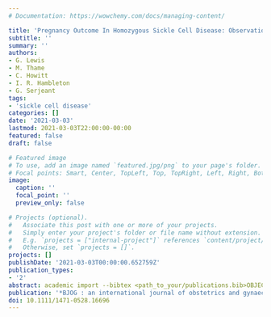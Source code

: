 ```yaml
---
# Documentation: https://wowchemy.com/docs/managing-content/

title: 'Pregnancy Outcome In Homozygous Sickle Cell Disease: Observations From The Jamaican Birth Cohort.'
subtitle: ''
summary: ''
authors:
- G. Lewis
- M. Thame 
- C. Howitt 
- I. R. Hambleton 
- G. Serjeant
tags:
- 'sickle cell disease'
categories: []
date: '2021-03-03'
lastmod: 2021-03-03T22:00:00-00:00
featured: false
draft: false

# Featured image
# To use, add an image named `featured.jpg/png` to your page's folder.
# Focal points: Smart, Center, TopLeft, Top, TopRight, Left, Right, BottomLeft, Bottom, BottomRight.
image:
  caption: ''
  focal_point: ''
  preview_only: false

# Projects (optional).
#   Associate this post with one or more of your projects.
#   Simply enter your project's folder or file name without extension.
#   E.g. `projects = ["internal-project"]` references `content/project/deep-learning/index.md`.
#   Otherwise, set `projects = []`.
projects: []
publishDate: '2021-03-03T00:00:00.652759Z'
publication_types:
- '2'
abstract: academic import --bibtex <path_to_your/publications.bib>OBJECTIVE. To document pregnancy outcome in homozygous sickle cell (SS) disease and in age-matched controls with a normal haemoglobin genotype followed from birth for up to 45 years. METHODS. A total of 100,000 consecutive non-operative deliveries screened for sickle cell disease at the main Government maternity hospital in Kingston, Jamaica between 1973-1981 detected 311 (149 female) babies with SS disease who were matched by age and gender with 250 (129 female) controls with an AA haemoglobin phenotype. These subjects have been followed from birth with prospective assessment of menarche and detailed documentation of all pregnancies. RESULTS. There were 177 pregnancies in 71 SS patients and 226 pregnancies in 74 AA controls. Mothers with SS disease had more spontaneous abortions [adjusted RR 3.2 (95% CI 1.6, 6.1)], less live births [0.7 (0.6, 0.9)], and their offspring were more likely to have a gestational age < 37 weeks [2.1 (1.1, 3.7)] and low birth weight < 2.5 kg [3.0 (1.6, 5.3)]. They were more prone to acute chest syndrome [13.7 (4.1, 45.5)], urinary tract infection [12.8 (1.3, 125.9)], pre-eclampsia/eclampsia [3.1 (1.1, 8.8)], retained placenta [10.1 (1.1, 90.3)], sepsis (Fisher's Exact test 0.04), and pregnancy-related deaths (Fisher's Exact test 0.02). Four of five deaths were attributable to the acute chest syndrome. There was no genotype difference in pregnancy-induced hypertension or postpartum haemorrhage. CONCLUSION. Pregnancy in SS disease carries risks for both mother and child. The variable characteristics of pregnancy-related deaths complicates their prevention.
publication: '*BJOG : an international journal of obstetrics and gynaecology*'
doi: 10.1111/1471-0528.16696
---
```

